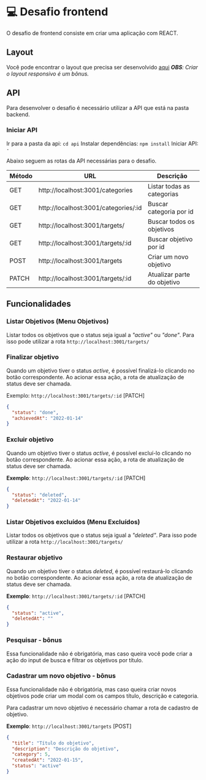 # :computer: Desafio frontend

O desafio de frontend consiste em criar uma aplicação com REACT.

## Layout

Você pode encontrar o layout que precisa ser desenvolvido [aqui](https://www.figma.com/file/oe2pxxjeyQOSwlacmun0f8/Satus---Frontend-challenge?node-id=0%3A1)
_**OBS**: Criar o layout responsivo é um bônus._

## API

Para desenvolver o desafio é necessário utilizar a API que está na pasta backend.

### Iniciar API

Ir para a pasta da api: `cd api`
Instalar dependências: `npm install`
Iniciar API: `-`

Abaixo seguem as rotas da API necessárias para o desafio.

| Método | URL                                  | Descrição                   |
| ------ | ------------------------------------ | --------------------------- |
| GET    | http://localhost:3001/categories     | Listar todas as categorias  |
| GET    | http://localhost:3001/categories/:id | Buscar categoria por id     |
| GET    | http://localhost:3001/targets/       | Buscar todos os objetivos   |
| GET    | http://localhost:3001/targets/:id    | Buscar objetivo por id      |
| POST   | http://localhost:3001/targets        | Criar um novo objetivo      |
| PATCH  | http://localhost:3001/targets/:id    | Atualizar parte do objetivo |

## Funcionalidades

### Listar Objetivos (Menu Objetivos)

Listar todos os objetivos que o status seja igual a _"active"_ ou _"done"_.
Para isso pode utilizar a rota `http://localhost:3001/targets/`

### Finalizar objetivo

Quando um objetivo tiver o status _active_, é possível finalizá-lo clicando no botão correspondente.
Ao acionar essa ação, a rota de atualização de status deve ser chamada.

Exemplo:
`http://localhost:3001/targets/:id` [PATCH]

```json
{
  "status": "done",
  "achievedAt": "2022-01-14"
}
```

### Excluir objetivo

Quando um objetivo tiver o status _active_, é possível excluí-lo clicando no botão correspondente.
Ao acionar essa ação, a rota de atualização de status deve ser chamada.

**Exemplo**:
`http://localhost:3001/targets/:id` [PATCH]

```json
{
  "status": "deleted",
  "deletedAt": "2022-01-14"
}
```

### Listar Objetivos excluídos (Menu Excluídos)

Listar todos os objetivos que o status seja igual a _"deleted"_.
Para isso pode utilizar a rota `http://localhost:3001/targets/`

### Restaurar objetivo

Quando um objetivo tiver o status _deleted_, é possível restaurá-lo clicando no botão correspondente.
Ao acionar essa ação, a rota de atualização de status deve ser chamada.

**Exemplo**:
`http://localhost:3001/targets/:id` [PATCH]

```json
{
  "status": "active",
  "deletedAt": ""
}
```

### Pesquisar - bônus

Essa funcionalidade não é obrigatória, mas caso queira você pode criar a ação do input de busca e filtrar os objetivos por título.

### Cadastrar um novo objetivo - bônus

Essa funcionalidade não é obrigatória, mas caso queira criar novos objetivos pode criar um modal com os campos título, descrição e categoria.

Para cadastrar um novo objetivo é necessário chamar a rota de cadastro de objetivo.

**Exemplo**:
`http://localhost:3001/targets` [POST]

```json
{
  "title": "Título do objetivo",
  "description": "Descrição do objetivo",
  "category": 5,
  "createdAt": "2022-01-15",
  "status": "active"
}
```
